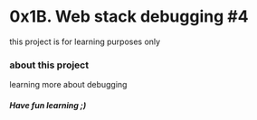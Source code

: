 # 0x1B. Web stack debugging #4
this project is for learning purposes only
### about this project
learning more about debugging 
##### Have fun learning ;)
